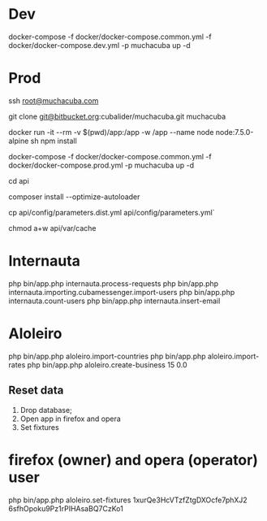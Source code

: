 # Dev

docker-compose -f docker/docker-compose.common.yml -f docker/docker-compose.dev.yml -p muchacuba up -d

# Prod

ssh root@muchacuba.com

git clone git@bitbucket.org:cubalider/muchacuba.git muchacuba

docker run -it --rm -v $(pwd)/app:/app -w /app --name node node:7.5.0-alpine sh
npm install

docker-compose -f docker/docker-compose.common.yml -f docker/docker-compose.prod.yml -p muchacuba up -d

cd api

composer install --optimize-autoloader

cp api/config/parameters.dist.yml api/config/parameters.yml`

chmod a+w api/var/cache

# Internauta

php bin/app.php internauta.process-requests
php bin/app.php internauta.importing.cubamessenger.import-users
php bin/app.php internauta.count-users
php bin/app.php internauta.insert-email

# Aloleiro

php bin/app.php aloleiro.import-countries
php bin/app.php aloleiro.import-rates
php bin/app.php aloleiro.create-business 15 0.0

## Reset data
1. Drop database;
2. Open app in firefox and opera
3. Set fixtures
# firefox (owner) and opera (operator) user
php bin/app.php aloleiro.set-fixtures 1xurQe3HcVTzfZtgDXOcfe7phXJ2 6sfhOpoku9Pz1rPIHAsaBQ7CzKo1